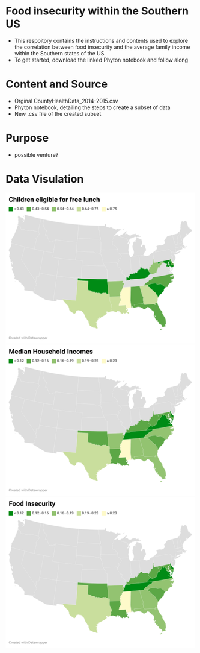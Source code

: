 # Food insecurity within the Southern US 
- This respoitory contains the instructions and contents used to explore the correlation between food insecurity and the average family income within the Southern states of the US
- To get started, download the linked Phyton notebook and follow along 
# Content and Source
- Orginal CountyHealthData_2014-2015.csv
- Phyton notebook, detailing the steps to create a subset of data
- New .csv file of the created subset 
# Purpose
- possible venture? 
# Data Visulation
![data-viz](/Kidslunchfree.png)
![data-viz](/Averageincome.png)
![data-viz](/Foodinsecurity.png)
